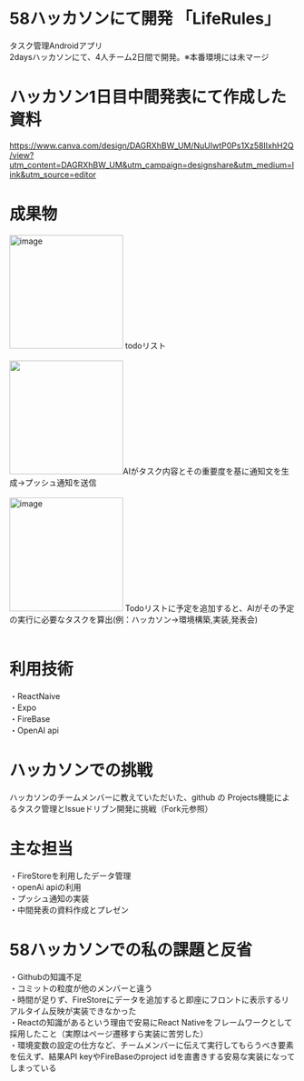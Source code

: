 # 58ハッカソンにて開発 「LifeRules」
タスク管理Androidアプリ<br>
2daysハッカソンにて、4人チーム2日間で開発。※本番環境には未マージ<br>
# ハッカソン1日目中間発表にて作成した資料<br>
https://www.canva.com/design/DAGRXhBW_UM/NuUIwtP0Ps1Xz58IIxhH2Q/view?utm_content=DAGRXhBW_UM&utm_campaign=designshare&utm_medium=link&utm_source=editor
# 成果物
<img width="200" alt="image" src="https://github.com/user-attachments/assets/fc2c38d8-a861-4cbf-a542-66432fc92810">
todoリスト<br><br>
<img src="https://github.com/user-attachments/assets/12307937-1d6d-4136-9086-70b2e64d573b" width="200">AIがタスク内容とその重要度を基に通知文を生成→プッシュ通知を送信<br><br>
<img width="200" alt="image" src="https://github.com/user-attachments/assets/ea22b0b3-d72f-491d-9cdc-9d606e10debc">
Todoリストに予定を追加すると、AIがその予定の実行に必要なタスクを算出(例：ハッカソン→環境構築,実装,発表会)<br>
<br>

# 利用技術
・ReactNaive<br>
・Expo<br>
・FireBase<br>
・OpenAI api<br>
# ハッカソンでの挑戦
ハッカソンのチームメンバーに教えていただいた、github の Projects機能によるタスク管理とIssueドリブン開発に挑戦（Fork元参照）
# 主な担当
・FireStoreを利用したデータ管理<br>
・openAi apiの利用<br>
・プッシュ通知の実装<br>
・中間発表の資料作成とプレゼン
# 58ハッカソンでの私の課題と反省
・Githubの知識不足<br>
・コミットの粒度が他のメンバーと違う<br>
・時間が足りず、FireStoreにデータを追加すると即座にフロントに表示するリアルタイム反映が実装できなかった<br>
・Reactの知識があるという理由で安易にReact Nativeをフレームワークとして採用したこと（実際はページ遷移すら実装に苦労した）<br>
・環境変数の設定の仕方など、チームメンバーに伝えて実行してもらうべき要素を伝えず、結果API keyやFireBaseのproject idを直書きする安易な実装になってしまっている
